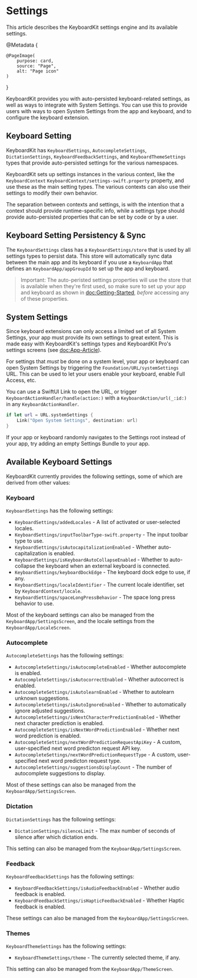# Settings

This article describes the KeyboardKit settings engine and its available settings.

@Metadata {

    @PageImage(
        purpose: card,
        source: "Page",
        alt: "Page icon"
    )
}

KeyboardKit provides you with auto-persisted keyboard-related settings, as well as ways to integrate with System Settings. You can use this to provide users with ways to open System Settings from the app and keyboard, and to configure the keyboard extension.


## Keyboard Setting

KeyboardKit has ``KeyboardSettings``, ``AutocompleteSettings``, ``DictationSettings``, ``KeyboardFeedbackSettings``, and ``KeyboardThemeSettings`` types that provide auto-persisted settings for the various namespaces.

KeyboardKit sets up settings instances in the various context, like the ``KeyboardContext`` ``KeyboardContext/settings-swift.property`` property, and use these as the main setting types. The various contexts can also use their settings to modify their own behavior.

The separation between contexts and settings, is with the intention that a context should provide runtime-specific info, while a settings type should provide auto-persisted properties that can be set by code or by a user.



## Keyboard Setting Persistency & Sync

The ``KeyboardSettings`` class has a ``KeyboardSettings/store`` that is used by all settings types to persist data. This store will automatically sync data between the main app and its keyboard if you use a ``KeyboardApp`` that defines an ``KeyboardApp/appGroupId`` to set up the app and keyboard.

> Important: The auto-peristed settings properties will use the store that is available when they're first used, so make sure to set up your app and keyboard as shown in <doc:Getting-Started>, *before* accessing any of these properties.



## System Settings

Since keyboard extensions can only access a limited set of all System Settings, your app must provide its own settings to great extent. This is made easy with KeyboardKit's settings types and KeyboardKit Pro's settings screens (see <doc:App-Article>).

For settings that *must* be done on a system level, your app or keyboard can open System Settings by triggering the ``Foundation/URL/systemSettings`` URL. This can be used to let your users enable your keyboard, enable Full Access, etc. 

You can use a SwiftUI Link to open the URL, or trigger ``KeyboardActionHandler/handle(action:)`` with a ``KeyboardAction/url(_:id:)`` in any ``KeyboardActionHandler``.

```swift
if let url = URL.systemSettings {
    Link("Open System Settings", destination: url)
}
```

If your app or keyboard randomly navigates to the Settings root instead of your app, try adding an empty Settings Bundle to your app.



## Available Keyboard Settings

KeyboardKit currently provides the following settings, some of which are derived from other values:


### Keyboard

``KeyboardSettings`` has the following settings:

* ``KeyboardSettings/addedLocales`` - A list of activated or user-selected locales.
* ``KeyboardSettings/inputToolbarType-swift.property`` - The input toolbar type to use.
* ``KeyboardSettings/isAutocapitalizationEnabled`` - Whether auto-capitalization is enabled.
* ``KeyboardSettings/isKeyboardAutoCollapseEnabled`` - Whether to auto-collapse the keyboard when an external keyboard is connected.
* ``KeyboardSettings/keyboardDockEdge`` - The keyboard dock edge to use, if any.
* ``KeyboardSettings/localeIdentifier`` - The current locale identifier, set by ``KeyboardContext/locale``. 
* ``KeyboardSettings/spaceLongPressBehavior`` - The space long press behavior to use.

Most of the keyboard settings can also be managed from the ``KeyboardApp/SettingsScreen``, and the locale settings from the ``KeyboardApp/LocaleScreen``.

### Autocomplete

``AutocompleteSettings`` has the following settings:

* ``AutocompleteSettings/isAutocompleteEnabled`` - Whether autocomplete is enabled. 
* ``AutocompleteSettings/isAutocorrectEnabled`` - Whether autocorrect is enabled. 
* ``AutocompleteSettings/isAutolearnEnabled`` - Whether to autolearn unknown suggestions. 
* ``AutocompleteSettings/isAutoIgnoreEnabled`` - Whether to automatically ignore adjusted suggestions. 
* ``AutocompleteSettings/isNextCharacterPredictionEnabled`` - Whether next character prediction is enabled. 
* ``AutocompleteSettings/isNextWordPredictionEnabled`` - Whether next word prediction is enabled. 
* ``AutocompleteSettings/nextWordPredictionRequestApiKey`` - A custom, user-specified next word predicton request API key. 
* ``AutocompleteSettings/nextWordPredictionRequestType`` - A custom, user-specified next word predicton request type. 
* ``AutocompleteSettings/suggestionsDisplayCount`` - The number of autocomplete suggestions to display.

Most of these settings can also be managed from the ``KeyboardApp/SettingsScreen``.

### Dictation

``DictationSettings`` has the following settings:

* ``DictationSettings/silenceLimit`` - The max number of seconds of silence after which dictation ends.

This setting can also be managed from the ``KeyboardApp/SettingsScreen``.

### Feedback

``KeyboardFeedbackSettings`` has the following settings:

* ``KeyboardFeedbackSettings/isAudioFeedbackEnabled`` - Whether audio feedback is enabled.
* ``KeyboardFeedbackSettings/isHapticFeedbackEnabled`` - Whether Haptic feedback is enabled.

These settings can also be managed from the ``KeyboardApp/SettingsScreen``.

### Themes

``KeyboardThemeSettings`` has the following settings:

* ``KeyboardThemeSettings/theme`` - The currently selected theme, if any.

This setting can also be managed from the ``KeyboardApp/ThemeScreen``.
